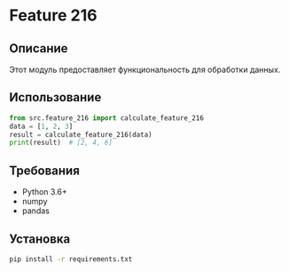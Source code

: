 # Feature 216
## Описание
Этот модуль предоставляет функциональность для обработки данных.
## Использование
```python
from src.feature_216 import calculate_feature_216
data = [1, 2, 3]
result = calculate_feature_216(data)
print(result)  # [2, 4, 6]
```
## Требования
- Python 3.6+
- numpy
- pandas
## Установка
```bash
pip install -r requirements.txt
```